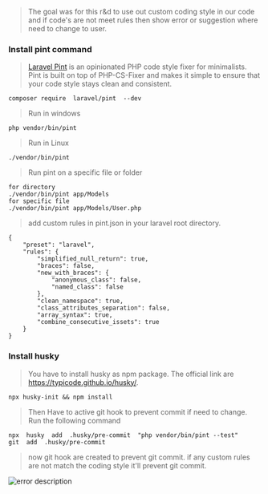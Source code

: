 > The goal was for this r&d to use out custom coding style in our code and if code's are not meet rules then show error or suggestion where need to change to user.
### Install pint command

> [Laravel Pint](https://github.com/laravel/pint) is an opinionated PHP code style fixer for minimalists. Pint is built on top of PHP-CS-Fixer and makes it simple to ensure that your code style stays clean and consistent.

    composer require  laravel/pint  --dev

> Run in windows

    php vendor/bin/pint

> Run in Linux

    ./vendor/bin/pint

> Run pint on a specific file or folder

    for directory
    ./vendor/bin/pint app/Models
    for specific file
    ./vendor/bin/pint app/Models/User.php

> add custom rules in pint.json in your laravel root directory.

    {
	    "preset": "laravel",
	    "rules": {
            "simplified_null_return": true,
            "braces": false,
            "new_with_braces": {
                "anonymous_class": false,
                "named_class": false
            },
            "clean_namespace": true,
            "class_attributes_separation": false,
            "array_syntax": true,
            "combine_consecutive_issets": true
	    }
    }

### Install husky

> You have to install husky as npm package. The official link are https://typicode.github.io/husky/.

    npx husky-init && npm install

> Then Have to active git hook to prevent commit if need to change. Run the following command

    npx  husky  add  .husky/pre-commit  "php vendor/bin/pint --test"
    git  add  .husky/pre-commit

> now git hook are created to prevent git commit. if any custom rules are not match the coding style it'll prevent git commit.

![error description](https://i.ibb.co/3BwMd0N/Screenshot-2023-09-11-102602.png)